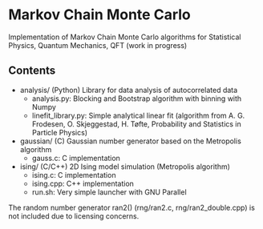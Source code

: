 # Markov Chain Monte Carlo
Implementation of Markov Chain Monte Carlo algorithms for Statistical Physics,
Quantum Mechanics, QFT (work in progress)

## Contents
- analysis/ 
  (Python) Library for data analysis of autocorrelated data
    - analysis.py: Blocking and Bootstrap algorithm with binning with Numpy 
    - linefit_library.py: Simple analytical linear fit (algorithm from A. G. Frodesen, O.
   Skjeggestad, H. Tøfte, Probability and Statistics in Particle Physics)
- gaussian/
  (C) Gaussian number generator based on the Metropolis algorithm
  - gauss.c: C implementation
- ising/ 
  (C/C++) 2D Ising model simulation (Metropolis algorithm)
    - ising.c: C implementation
    - ising.cpp: C++ implementation
    - run.sh: Very simple launcher with GNU Parallel

The random number generator ran2() (rng/ran2.c, rng/ran2_double.cpp) is not included due to licensing concerns.
